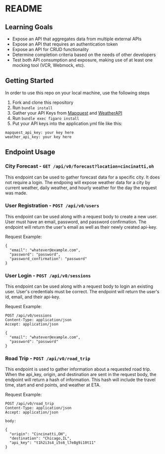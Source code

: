 # README

## Learning Goals

* Expose an API that aggregates data from multiple external APIs
* Expose an API that requires an authentication token
* Expose an API for CRUD functionality
* Determine completion criteria based on the needs of other developers
* Test both API consumption and exposure, making use of at least one mocking tool (VCR, Webmock, etc).


## Getting Started
In order to use this repo on your local machine, use the following steps

1. Fork and clone this repository
2. Run `bundle install`
3. Gather your API Keys from [Mapquest](https://developer.mapquest.com/documentation/) and [WeatherAPI](https://www.weatherapi.com/)
4. Run `bundle exec figaro install` 
5. Put your API keys into the application.yml file like this:
```
mapquest_api_key: your key here
weather_api_key: your key here
```

## Endpoint Usage

### City Forecast - `GET /api/v0/forecast?location=cincinatti,oh`
This endpoint can be used to gather forecast data for a specific city. It does not require a login. The endpoing will expose weather data for a city by current weather, daily weather, and hourly weather for the day the request was made.

### User Registration - `POST /api/v0/users`
This endpoint can be used along with a request body to create a new user. User must have an email, password, and password confirmation. The endpoint will return the user's email as well as their newly created api-key.

Request Example:
```
{
  "email": "whatever@example.com",
  "password": "password",
  "password_confirmation": "password"
}
```

### User Login - `POST /api/v0/sessions`
This endpoint can be used along with a request body to login an existing user. User's credentials must be correct. The endpoint will return the user's id, email, and their api-key.

Request Example:
```
POST /api/v0/sessions
Content-Type: application/json
Accept: application/json

{
  "email": "whatever@example.com",
  "password": "password"
}
```

### Road Trip - `POST /api/v0/road_trip`
This endpoint is used to gather information about a requested road trip. When the api_key, origin, and destination are sent in the request body, the endpoint will return a hash of information. This hash will include the travel time, start and end points, and weather at ETA.

Request Example:
```
POST /api/v0/road_trip
Content-Type: application/json
Accept: application/json

body:

{
  "origin": "Cincinatti,OH",
  "destination": "Chicago,IL",
  "api_key": "t1h2i3s4_i5s6_l7e8g9i10t11"
}
```
